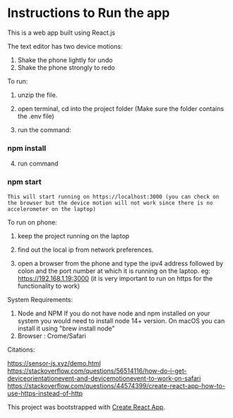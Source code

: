 # Instructions to Run the app

This is a web app built using React.js

The text editor has two device motions:
1. Shake the phone lightly for undo
2. Shake the phone strongly to redo


To run:

1. unzip the file.

2. open terminal, cd into the project folder (Make sure the folder contains the .env file)

3. run the command:

### npm install 

4. run command
    
### npm start 
    
    This will start running on https://localhost:3000 (you can check on the browser but the device motion will not work since there is no accelerometer on the laptop)

To run on phone: 

1. keep the project running on the laptop

2. find out the local ip from network preferences. 

3. open a browser from the phone and type the ipv4 address followed by colon and the port number at which it is running on the laptop. eg: https://192.168.1.19:3000 (it is very important to run on https for the functionality to work)

System Requirements:

1. Node and NPM
    If you do not have node and npm installed on your system you would need to install node 14+ version.  On  macOS you can install it using "brew install node"
2. Browser : Crome/Safari

Citations:

https://sensor-js.xyz/demo.html https://stackoverflow.com/questions/56514116/how-do-i-get-deviceorientationevent-and-devicemotionevent-to-work-on-safari https://stackoverflow.com/questions/44574399/create-react-app-how-to-use-https-instead-of-http


This project was bootstrapped with [Create React App](https://github.com/facebook/create-react-app).
